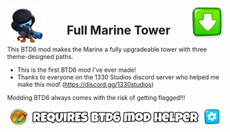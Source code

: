 <a href="https://github.com/bennik06/Full-Marine-Tower/releases/latest/download/Marine.dll">
    <img align="left" alt="Icon" height="90" src="Icon.png">
    <img align="right" alt="Download" height="75" src="https://raw.githubusercontent.com/gurrenm3/BTD-Mod-Helper/master/BloonsTD6%20Mod%20Helper/Resources/DownloadBtn.png">
</a>

<h1 align="center">Full Marine Tower</h1>
This BTD6 mod makes the Marine a fully upgradeable tower with three theme-designed paths.

* This is the first BTD6 mod I've ever made!
* Thanks to everyone on the 1330 Studios discord server who helped me make this mod! (https://discord.gg/1330studios)

Modding BTD6 always comes with the risk of getting flagged!!!

[![Requires BTD6 Mod Helper](https://raw.githubusercontent.com/gurrenm3/BTD-Mod-Helper/master/banner.png)](https://github.com/gurrenm3/BTD-Mod-Helper#readme)
